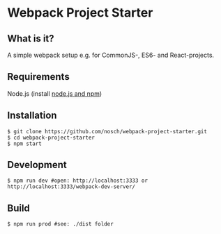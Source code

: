 # Webpack Project Starter

## What is it?

A simple webpack setup e.g. for CommonJS-, ES6- and React-projects.

## Requirements

Node.js (install [node.js and npm](http://nodejs.org/download/ "Download node.js"))

## Installation

    $ git clone https://github.com/nosch/webpack-project-starter.git
    $ cd webpack-project-starter
    $ npm start

## Development

    $ npm run dev #open: http://localhost:3333 or http://localhost:3333/webpack-dev-server/

## Build

    $ npm run prod #see: ./dist folder
